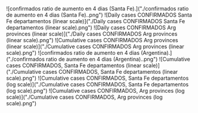 ![confirmados ratio de aumento en 4 dias (Santa Fe).]("./confirmados ratio de aumento en 4 dias (Santa Fe)..png")
![Daily cases CONFIRMADOS Santa Fe departamentos (linear scale)]("./Daily cases CONFIRMADOS Santa Fe departamentos (linear scale).png")
![Daily cases CONFIRMADOS Arg provinces (linear scale)]("./Daily cases CONFIRMADOS Arg provinces (linear scale).png")
![Cumulative cases CONFIRMADOS Arg provinces (linear scale)]("./Cumulative cases CONFIRMADOS Arg provinces (linear scale).png")
![confirmados ratio de aumento en 4 dias (Argentina).]("./confirmados ratio de aumento en 4 dias (Argentina)..png")
![Cumulative cases CONFIRMADOS, Santa Fe departamentos (linear scale)]("./Cumulative cases CONFIRMADOS, Santa Fe departamentos (linear scale).png")
![Cumulative cases CONFIRMADOS, Santa Fe departamentos (log scale)]("./Cumulative cases CONFIRMADOS, Santa Fe departamentos (log scale).png")
![Cumulative cases CONFIRMADOS, Arg provinces (log scale)]("./Cumulative cases CONFIRMADOS, Arg provinces (log scale).png")
